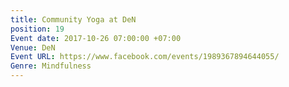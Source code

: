 ```yaml
---
title: Community Yoga at DeN
position: 19
Event date: 2017-10-26 07:00:00 +07:00
Venue: DeN
Event URL: https://www.facebook.com/events/1989367894644055/
Genre: Mindfulness
---
```



